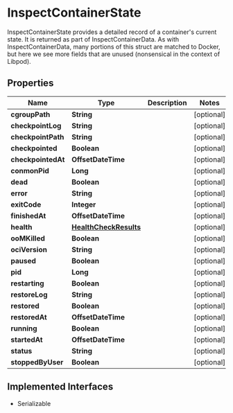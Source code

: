 

# InspectContainerState

InspectContainerState provides a detailed record of a container's current state. It is returned as part of InspectContainerData. As with InspectContainerData, many portions of this struct are matched to Docker, but here we see more fields that are unused (nonsensical in the context of Libpod).

## Properties

| Name | Type | Description | Notes |
|------------ | ------------- | ------------- | -------------|
|**cgroupPath** | **String** |  |  [optional] |
|**checkpointLog** | **String** |  |  [optional] |
|**checkpointPath** | **String** |  |  [optional] |
|**checkpointed** | **Boolean** |  |  [optional] |
|**checkpointedAt** | **OffsetDateTime** |  |  [optional] |
|**conmonPid** | **Long** |  |  [optional] |
|**dead** | **Boolean** |  |  [optional] |
|**error** | **String** |  |  [optional] |
|**exitCode** | **Integer** |  |  [optional] |
|**finishedAt** | **OffsetDateTime** |  |  [optional] |
|**health** | [**HealthCheckResults**](HealthCheckResults.md) |  |  [optional] |
|**ooMKilled** | **Boolean** |  |  [optional] |
|**ociVersion** | **String** |  |  [optional] |
|**paused** | **Boolean** |  |  [optional] |
|**pid** | **Long** |  |  [optional] |
|**restarting** | **Boolean** |  |  [optional] |
|**restoreLog** | **String** |  |  [optional] |
|**restored** | **Boolean** |  |  [optional] |
|**restoredAt** | **OffsetDateTime** |  |  [optional] |
|**running** | **Boolean** |  |  [optional] |
|**startedAt** | **OffsetDateTime** |  |  [optional] |
|**status** | **String** |  |  [optional] |
|**stoppedByUser** | **Boolean** |  |  [optional] |


## Implemented Interfaces

* Serializable


